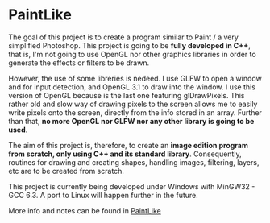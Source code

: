 # PaintLike

The goal of this project is to create a program similar to Paint / a very simplified Photoshop.
This project is going to be **fully developed in C++**, that is, I'm not going to use OpenGL nor other graphics libraries in order to generate the effects or filters to be drawn.

However, the use of some libreries is nedeed. I use GLFW to open a window and for input detection, and OpenGL 3.1 to draw into the window. I use this version of OpenGL because is the last one featuring glDrawPixels. This rather old and slow way of drawing pixels to the screen allows me to easily write pixels onto the screen, directly from the info stored in an array. Further than that, **no more OpenGL nor GLFW nor any other library is going to be used**.

The aim of this project is, therefore, to create an **image edition program from scratch, only using C++ and its standard library**. Consequently, routines for drawing and creating shapes, handling images, filtering, layers, etc are to be created from scratch.

This project is currently being developed under Windows with MinGW32 - GCC 6.3. A port to Linux will happen further in the future.

More info and notes can be found in [PaintLike](https://docs.google.com/document/d/1wPal6HMf0v9kD669goKrAZRk4WRm2CxH20II7YZRWOE/edit?usp=sharing)
